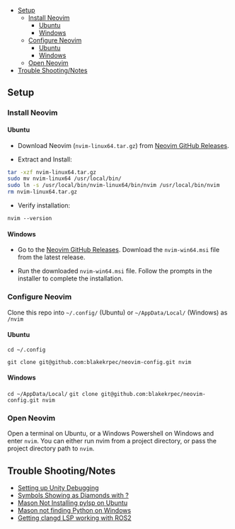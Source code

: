 
- [Setup](#setup)
  - [Install Neovim](#install-neovim)
    - [Ubuntu](#ubuntu)
    - [Windows](#windows)
  - [Configure Neovim](#configure-neovim)
    - [Ubuntu](#ubuntu-1)
    - [Windows](#windows-1)
  - [Open Neovim](#open-neovim)
- [Trouble Shooting/Notes](#trouble-shootingnotes)
## **Setup**

### **Install Neovim**

#### **Ubuntu**

* Download Neovim (`nvim-linux64.tar.gz`) from [Neovim GitHub Releases](https://github.com/neovim/neovim/releases).

* Extract and Install:
```bash
tar -xzf nvim-linux64.tar.gz
sudo mv nvim-linux64 /usr/local/bin/
sudo ln -s /usr/local/bin/nvim-linux64/bin/nvim /usr/local/bin/nvim
rm nvim-linux64.tar.gz
```
* Verify installation:
```
nvim --version
```
#### **Windows**

* Go to the [Neovim GitHub Releases](https://github.com/neovim/neovim/releases). Download the `nvim-win64.msi` file from the latest release.

* Run the downloaded `nvim-win64.msi` file. Follow the prompts in the installer to complete the installation.

### **Configure Neovim**

Clone this repo into `~/.config/` (Ubuntu) or `~/AppData/Local/` (Windows) as `/nvim`

#### **Ubuntu**
`cd ~/.config`

`git clone git@github.com:blakekrpec/neovim-config.git nvim`

#### **Windows**

`cd ~/AppData/Local/`
`git clone git@github.com:blakekrpec/neovim-config.git nvim`

### **Open Neovim**
Open a terminal on Ubuntu, or a Windows Powershell on Windows and enter `nvim`. You can either run nvim from a project directory, or pass the project directory path to `nvim`.

## **Trouble Shooting/Notes**

- [Setting up Unity Debugging](docs/UNITY_DEBUG.md)
- [Symbols Showing as Diamonds with ?](docs/NERD_FONT.md)
- [Mason Not Installing pylsp on Ubuntu ](docs/PYLSP_UBUNTU_ISSUE.md)
- [Mason not finding Python on Windows](docs/MASON_PYTHON_WINDOWS.md)
- [Getting clangd LSP working with ROS2](docs/ROS2_CLANGD)
